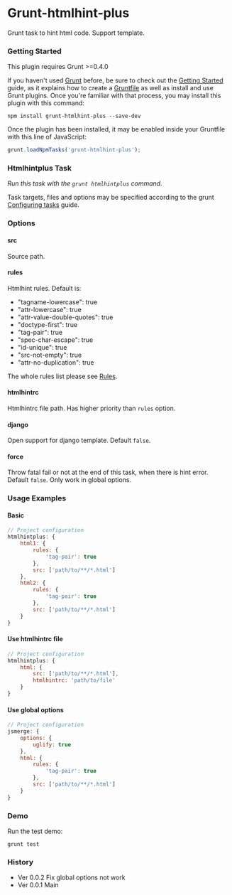 # Grunt-htmlhint-plus

Grunt task to hint html code. Support template.

### Getting Started

This plugin requires Grunt >=0.4.0

If you haven't used [Grunt](http://gruntjs.com/) before, be sure to check out the [Getting Started](http://gruntjs.com/getting-started) guide, as it explains how to create a [Gruntfile](http://gruntjs.com/sample-gruntfile) as well as install and use Grunt plugins. Once you're familiar with that process, you may install this plugin with this command:

```shell
npm install grunt-htmlhint-plus --save-dev
```

Once the plugin has been installed, it may be enabled inside your Gruntfile with this line of JavaScript:

```js
grunt.loadNpmTasks('grunt-htmlhint-plus');
```

### Htmlhintplus Task

_Run this task with the `grunt htmlhintplus` command._

Task targets, files and options may be specified according to the grunt [Configuring tasks](http://gruntjs.com/configuring-tasks) guide.

### Options

#### src

Source path.

#### rules

Htmlhint rules. Default is:

- "tagname-lowercase": true
- "attr-lowercase": true
- "attr-value-double-quotes": true
- "doctype-first": true
- "tag-pair": true
- "spec-char-escape": true
- "id-unique": true
- "src-not-empty": true
- "attr-no-duplication": true

The whole rules list please see [Rules](https://github.com/yaniswang/HTMLHint/wiki/Rules).

#### htmlhintrc

Htmlhintrc file path. Has higher priority than `rules` option.

#### django

Open support for django template. Default `false`.

#### force

Throw fatal fail or not at the end of this task, when there is hint error. Default `false`. Only work in global options.

### Usage Examples

#### Basic

```js
// Project configuration
htmlhintplus: {
    html1: {
        rules: {
            'tag-pair': true
        },
        src: ['path/to/**/*.html']
    },
    html2: {
        rules: {
            'tag-pair': true
        },
        src: ['path/to/**/*.html']
    }
}
```

#### Use htmlhintrc file

```js
// Project configuration
htmlhintplus: {
    html: {
        src: ['path/to/**/*.html'],
        htmlhintrc: 'path/to/file'
    }
}
```

#### Use global options

```js
// Project configuration
jsmerge: {
    options: {
        uglify: true
    },
    html: {
        rules: {
            'tag-pair': true
        },
        src: ['path/to/**/*.html']
    }
}
```

### Demo

Run the test demo:

```shell
grunt test
```

### History

- Ver 0.0.2 Fix global options not work
- Ver 0.0.1 Main
